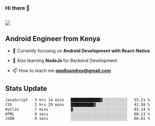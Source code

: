 ### Hi there 👋
<h2 align="left"><img src="https://readme-typing-svg.herokuapp.com?color='blue'&lines=I'm+Andrew+Opollo😊;Welcome+to+my+Github😜"> </h2>

## Android Engineer from Kenya


- 🌱 Currently focusing on **Android Development with React-Native**

- 🔭 Also learning **NodeJs** for Backend Development

- 📫 How to reach me **opolloandres@gmail.com**


## Stats Update
<!--START_SECTION:waka-->

```txt
JavaScript   3 hrs 14 mins   █████████████▓░░░░░░░░░░░   55.21 %
CSS          2 hrs 29 mins   ██████████▓░░░░░░░░░░░░░░   42.50 %
Kotlin       7 mins          ▓░░░░░░░░░░░░░░░░░░░░░░░░   02.14 %
HTML         0 secs          ░░░░░░░░░░░░░░░░░░░░░░░░░   00.13 %
JSON         0 secs          ░░░░░░░░░░░░░░░░░░░░░░░░░   00.01 %
```

<!--END_SECTION:waka-->


